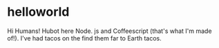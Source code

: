 # helloworld
Hi Humans!
Hubot here Node. js and Coffeescript (that's what I'm made of!).
I've had tacos on the find them far to Earth tacos.
